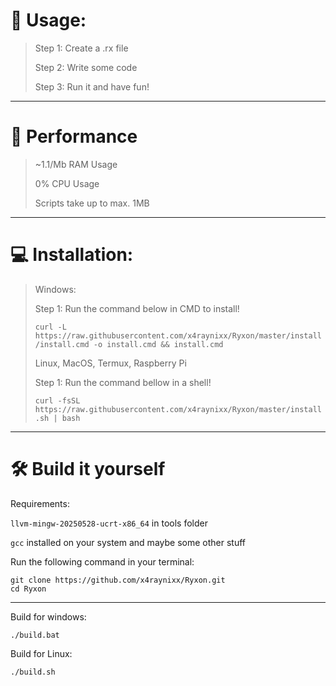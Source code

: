 # 💪 Usage:
> Step 1: Create a .rx file
> 
> Step 2: Write some code
> 
> Step 3: Run it and have fun!

---

# 🙂 Performance
> ~1.1/Mb RAM Usage
> 
> 0% CPU Usage
> 
> Scripts take up to max. 1MB

---

# 💻 Installation:
> Windows:
> 
> Step 1: Run the command below in CMD to install!
> 
> ```curl -L https://raw.githubusercontent.com/x4raynixx/Ryxon/master/install/install.cmd -o install.cmd && install.cmd```
>
> 
> Linux, MacOS, Termux, Raspberry Pi
> 
> Step 1: Run the command bellow in a shell!
> 
> ```curl -fsSL https://raw.githubusercontent.com/x4raynixx/Ryxon/master/install.sh | bash```

---

# 🛠️ Build it yourself

Requirements:

`llvm-mingw-20250528-ucrt-x86_64` in tools folder

`gcc` installed on your system and maybe some other stuff

Run the following command in your terminal:

```
git clone https://github.com/x4raynixx/Ryxon.git
cd Ryxon
```

---

Build for windows:

```
./build.bat
```

Build for Linux:

```
./build.sh
```
